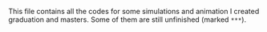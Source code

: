 This file contains all the codes for some simulations and animation I created graduation and masters. Some of them are still unfinished (marked `***`).
